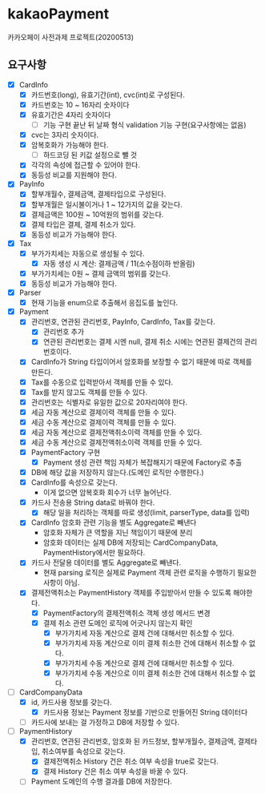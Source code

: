 # kakaoPayment
카카오페이 사전과제 프로젝트(20200513)

## 요구사항
- [X] CardInfo
    - [X] 카드번호(long), 유효기간(int), cvc(int)로 구성된다.
    - [X] 카드번호는 10 ~ 16자리 숫자이다
    - [X] 유효기간은 4자리 숫자이다
        - [ ] 기능 구현 끝난 뒤 날짜 형식 validation 기능 구현(요구사항에는 없음)
    - [X] cvc는 3자리 숫자이다.
    - [X] 암복호화가 가능해야 한다.
        - [ ] 하드코딩 된 키값 설정으로 뺄 것
    - [X] 각각의 속성에 접근할 수 있어야 한다.
    - [X] 동등성 비교를 지원해야 한다.

- [X] PayInfo
    - [X] 할부개월수, 결제금액, 결제타입으로 구성된다.
    - [X] 할부개월은 일시불이거나 1 ~ 12가지의 값을 갖는다.
    - [X] 결제금액은 100원 ~ 10억원의 범위를 갖는다.
    - [X] 결제 타입은 결제, 결제 취소가 있다.
    - [X] 동등성 비교가 가능해야 한다.
    
- [X] Tax
    - [X] 부가가치세는 자동으로 생성될 수 있다.
        - [X] 자동 생성 시 계산: 결제금액 / 11(소수점이하 반올림)
    - [X] 부가가치세는 0원 ~ 결제 금액의 범위를 갖는다.
    - [X] 동등성 비교가 가능해야 한다.

- [X] Parser
    - [X] 현재 기능을 enum으로 추출해서 응집도를 높인다.

- [X] Payment
    - [X] 관리번호, 연관된 관리번호, PayInfo, CardInfo, Tax를 갖는다.
        - [X] 관리번호 추가
        - [X] 연관된 관리번호는 결제 시엔 null, 결제 취소 시에는 연관된 결제건의 관리번호이다.
    - [X] CardInfo가 String 타입이어서 암호화를 보장할 수 없기 때문에 따로 객체를 만든다.
    - [X] Tax를 수동으로 입력받아서 객체를 만들 수 있다.
    - [X] Tax를 받지 않고도 객체를 만들 수 있다.
    - [X] 관리번호는 식별자로 유일한 값으로 20자리여야 한다.
    - [X] 세금 자동 계산으로 결제이력 객체를 만들 수 있다.
    - [X] 세금 수동 계산으로 결제이력 객체를 만들 수 있다.
    - [X] 세금 자동 계산으로 결제전액취소이력 객체를 만들 수 있다.
    - [X] 세금 수동 계산으로 결제전액취소이력 객체를 만들 수 있다.
    - [X] PaymentFactory 구현
        - [X] Payment 생성 관련 책임 자체가 복잡해지기 때문에 Factory로 추출
    - [X] DB에 해당 값을 저장하지 않는다.(도메인 로직만 수행한다.)
    - [X] CardInfo를 속성으로 갖는다.
        - 이게 없으면 암복호화 회수가 너무 늘어난다.
    - [X] 카드사 전송용 String data로 바꿔야 한다.
        - [X] 해당 일을 처리하는 객체를 따로 생성(limit, parserType, data를 입력)
    - [X] CardInfo 암호화 관련 기능을 별도 Aggregate로 빼낸다
        - 암호화 자체가 큰 역할을 지닌 책임이기 때문에 분리
        - 암호화 데이터는 실제 DB에 저장되는 CardCompanyData, PaymentHistory에서만 필요하다.
    - [X] 카드사 전달용 데이터를 별도 Aggregate로 빼낸다.
        - 현재 parsing 로직은 실제로 Payment 객체 관련 로직을 수행하기 필요한 사항이 아님.
    - [X] 결제전액취소는 PaymentHistory 객체를 주입받아서 만들 수 있도록 해야한다.
        - [X] PaymentFactory의 결제전액취소 객체 생성 메서드 변경
        - [X] 결제 취소 관련 도메인 로직에 어긋나지 않는지 확인
            - [X] 부가가치세 자동 계산으로 결제 건에 대해서만 취소할 수 있다.
            - [X] 부가가치세 자동 계산으로 이미 결제 취소한 건에 대해서 취소할 수 없다.
            - [X] 부가가치세 수동 계산으로 결제 건에 대해서만 취소할 수 있다.
            - [X] 부가가치세 수동 계산으로 이미 결제 취소한 건에 대해서 취소할 수 없다.
                
- [ ] CardCompanyData
    - [X] id, 카드사용 정보를 갖는다.
        - [X] 카드사용 정보는 Payment 정보를 기반으로 만들어진 String 데이터다
    - [ ] 카드사에 보내는 걸 가정하고 DB에 저장할 수 있다.

- [ ] PaymentHistory
    - [X] 관리번호, 연관된 관리번호, 암호화 된 카드정보, 할부개월수, 결제금액, 결제타입, 취소여부를 속성으로 갖는다.
        - [X] 결제전액취소 History 건은 취소 여부 속성을 true로 갖는다.
        - [X] 결제 History 건은 취소 여부 속성을 바꿀 수 있다.
    - [ ] Payment 도메인의 수행 결과를 DB에 저장한다.
